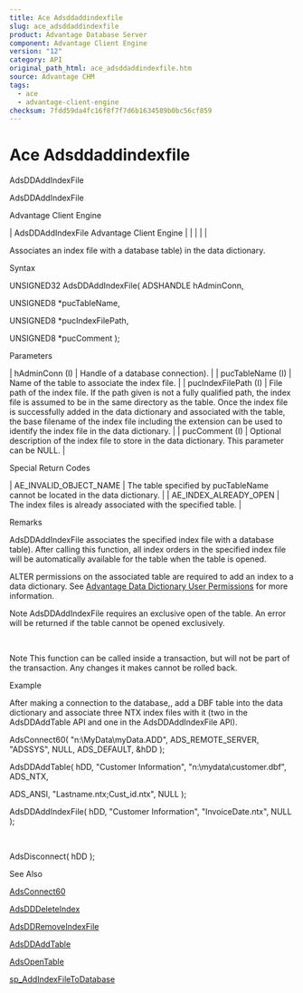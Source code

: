 ```yaml
---
title: Ace Adsddaddindexfile
slug: ace_adsddaddindexfile
product: Advantage Database Server
component: Advantage Client Engine
version: "12"
category: API
original_path_html: ace_adsddaddindexfile.htm
source: Advantage CHM
tags:
  - ace
  - advantage-client-engine
checksum: 7fdd59da4fc16f8f7f7d6b1634589b0bc56cf859
---
```


# Ace Adsddaddindexfile

AdsDDAddIndexFile

AdsDDAddIndexFile

Advantage Client Engine

| AdsDDAddIndexFile  Advantage Client Engine |  |  |  |  |

Associates an index file with a database table) in the data dictionary.

Syntax

UNSIGNED32 AdsDDAddIndexFile( ADSHANDLE hAdminConn,

UNSIGNED8 \*pucTableName,

UNSIGNED8 \*pucIndexFilePath,

UNSIGNED8 \*pucComment );

Parameters

| hAdminConn (I) | Handle of a database connection). |
| pucTableName (I) | Name of the table to associate the index file. |
| pucIndexFilePath (I) | File path of the index file. If the path given is not a fully qualified path, the index file is assumed to be in the same directory as the table. Once the index file is successfully added in the data dictionary and associated with the table, the base filename of the index file including the extension can be used to identify the index file in the data dictionary. |
| pucComment (I) | Optional description of the index file to store in the data dictionary. This parameter can be NULL. |

Special Return Codes

| AE\_INVALID\_OBJECT\_NAME | The table specified by pucTableName cannot be located in the data dictionary. |
| AE\_INDEX\_ALREADY\_OPEN | The index files is already associated with the specified table. |

Remarks

AdsDDAddIndexFile associates the specified index file with a database table). After calling this function, all index orders in the specified index file will be automatically available for the table when the table is opened.

ALTER permissions on the associated table are required to add an index to a data dictionary. See [Advantage Data Dictionary User Permissions](master_advantage_data_dictionary_user_permissions.md) for more information.

Note AdsDDAddIndexFile requires an exclusive open of the table. An error will be returned if the table cannot be opened exclusively.

 

Note This function can be called inside a transaction, but will not be part of the transaction. Any changes it makes cannot be rolled back.

Example

After making a connection to the database,, add a DBF table into the data dictionary and associate three NTX index files with it (two in the AdsDDAddTable API and one in the AdsDDAddIndexFile API).

AdsConnect60( "n:\\MyData\\myData.ADD", ADS\_REMOTE\_SERVER, "ADSSYS", NULL, ADS\_DEFAULT, &hDD );

AdsDDAddTable( hDD, "Customer Information", "n:\\mydata\\customer.dbf", ADS\_NTX,

ADS\_ANSI, "Lastname.ntx;Cust\_id.ntx", NULL );

AdsDDAddIndexFile( hDD, "Customer Information", "InvoiceDate.ntx", NULL );

 

AdsDisconnect( hDD );

See Also

[AdsConnect60](ace_adsconnect60.md)

[AdsDDDeleteIndex](ace_adsdddeleteindex.md)

[AdsDDRemoveIndexFile](ace_adsddremoveindexfile.md)

[AdsDDAddTable](ace_adsddaddtable.md)

[AdsOpenTable](ace_adsopentable.md)

[sp\_AddIndexFileToDatabase](master_sp_addindexfiletodatabase.md)
